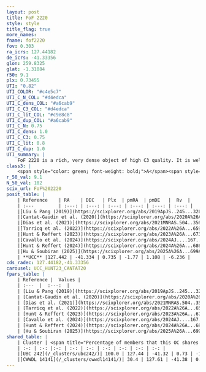 ```yaml
---
layout: post
title: FoF 2220
style: style
title_flag: true
more_names: 
fname: fof2220
fov: 0.303
ra_icrs: 127.44182
de_icrs: -41.33356
glon: 259.8325
glat: -1.31084
r50: 9.1
plx: 0.73455
UTI: "0.82"
UTI_COLOR: "#c4e5c7"
UTI_C_N_COL: "#d4edca"
UTI_C_dens_COL: "#a6cab9"
UTI_C_C3_COL: "#d4edca"
UTI_C_lit_COL: "#c9e8c8"
UTI_C_dup_COL: "#a6cab9"
UTI_C_N: 0.75
UTI_C_dens: 1.0
UTI_C_C3: 0.75
UTI_C_lit: 0.8
UTI_C_dup: 1.0
UTI_summary: |
    FoF 2220 is a rich, very dense object of high C3 quality. It is well-studied in the literature. This object shares a large percentage of members with 2 later reported entries.
class3: |
    <span style="color: green; font-weight: bold;">A</span><span style="color: #FFC300; font-weight: bold;">B</span>
r_50_val: 9.1
N_50_val: 102
scix_url: FoF%202220
posit_table: |
    | Reference    | RA    | DEC   | Plx  | pmRA  | pmDE   |  Rv  |
    | :---         | :---: | :---: | :---: | :---: | :---: | :---: |
    |[Liu & Pang (2019)](https://scixplorer.org/abs/2019ApJS..245...32L) | 127.472 | -41.33 | 0.719 | -1.759 | 1.134 | -- |
    |[Cantat-Gaudin et al. (2020)](https://scixplorer.org/abs/2020A%26A...640A...1C) | 127.45 | -41.343 | 0.716 | -1.762 | 1.07 | -- |
    |[Dias et al. (2021)](https://scixplorer.org/abs/2021MNRAS.504..356D) | 127.458 | -41.343 | 0.718 | -1.768 | 1.093 | 2.699 |
    |[Tarricq et al. (2022)](https://scixplorer.org/abs/2022A%26A...659A..59T) | 127.437 | -41.331 | 0.732 | -1.776 | 1.111 | -- |
    |[Hunt & Reffert (2023)](https://scixplorer.org/abs/2023A%26A...673A.114H) | 127.411 | -41.272 | 0.732 | -1.774 | 1.126 | 0.882 |
    |[Cavallo et al. (2024)](https://scixplorer.org/abs/2024AJ....167...12C) | 127.442 | -41.294 | 0.736 | -- | -- | -- |
    |[Hunt & Reffert (2024)](https://scixplorer.org/abs/2024A%26A...686A..42H) | 127.411 | -41.272 | 0.732 | -1.774 | 1.126 | 0.882 |
    |[Hu & Soubiran (2025)](https://scixplorer.org/abs/2025A%26A...699A.246H) | 127.442 | -41.294 | -- | -- | -- | -- |
    | **UCC** |127.442 | -41.334 | 0.735 | -1.77 | 1.108 | -6.236 | 
cds_radec: 127.44182,-41.33356
carousel: UCC_HUNT23_CANTAT20
fpars_table: |
    | Reference |  Values |
    | :---  |  :---:  |
    | [Liu & Pang (2019)](https://scixplorer.org/abs/2019ApJS..245...32L) | `Age=1.15, Z=-0.5` |
    | [Cantat-Gaudin et al. (2020)](https://scixplorer.org/abs/2020A%26A...640A...1C) | `AVNN=0.68, DMNN=10.65, AgeNN=8.66` |
    | [Dias et al. (2021)](https://scixplorer.org/abs/2021MNRAS.504..356D) | `Av=0.998, Dist=1295, logage=8.776, [Fe/H]=-0.075` |
    | [Tarricq et al. (2022)](https://scixplorer.org/abs/2022A%26A...659A..59T) | `Dist=1308, logAgeNN=8.69` |
    | [Hunt & Reffert (2023)](https://scixplorer.org/abs/2023A%26A...673A.114H) | `AV50=0.659, diffAV50=1.169, MOD50=10.543, logAge50=8.732` |
    | [Cavallo et al. (2024)](https://scixplorer.org/abs/2024AJ....167...12C) | `AV50=0.5, dMod50=10.57, logAge50=9.13, [Fe/H]50=0.28` |
    | [Hunt & Reffert (2024)](https://scixplorer.org/abs/2024A%26A...686A..42H) | `MassJ=350.505` |
    | [Hu & Soubiran (2025)](https://scixplorer.org/abs/2025A%26A...699A.246H) | `MA22=-0.25, MA23f=-0.18, MZ23=-0.3, MK24=-0.15, MF24=-0.14` |
shared_table: |
    | Cluster | <span title="Percentage of members that this OC shares with the ones listed">%</span>   | RA   | DEC   | Plx   | pmRA  | pmDE  | Rv | UTI |
    | :-: | :-: |:-: | :-: | :-: | :-: | :-: | :-: | :-: |
    |[UBC 242](/_clusters/ubc242/)| 100.0 | 127.44 | -41.32 | 0.73 | -1.78 | 1.11 | -1.42 |0.28 |
    |[CWWDL 14141](/_clusters/cwwdl14141/)| 30.4 | 127.61 | -41.38 | 0.73 | -1.76 | 1.12 | -1.55 |0.0 |
---
```

